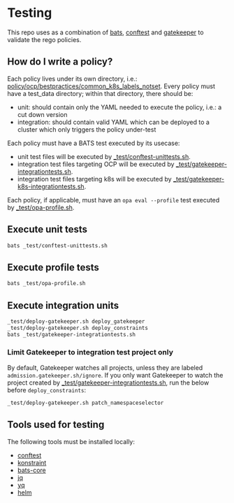 # Testing
This repo uses as a combination of [bats](https://github.com/bats-core/bats-core), [conftest](https://github.com/open-policy-agent/conftest) and
[gatekeeper](https://github.com/open-policy-agent/gatekeeper) to validate the rego policies.

## How do I write a policy?
Each policy lives under its own directory, i.e.: [policy/ocp/bestpractices/common_k8s_labels_notset](policy/ocp/bestpractices/common_k8s_labels_notset).
Every policy must have a test_data directory; within that directory, there should be:
- unit: should contain only the YAML needed to execute the policy, i.e.: a cut down version
- integration: should contain valid YAML which can be deployed to a cluster which only triggers the policy under-test

Each policy must have a BATS test executed by its usecase:
- unit test files will be executed by [_test/conftest-unittests.sh](_test/conftest-unittests.sh).
- integration test files targeting OCP will be executed by [_test/gatekeeper-integrationtests.sh](_test/gatekeeper-integrationtests.sh).
- integration test files targeting k8s will be executed by [_test/gatekeeper-k8s-integrationtests.sh](_test/gatekeeper-k8s-integrationtests.sh).

Each policy, if applicable, must have an `opa eval --profile` test executed by [_test/opa-profile.sh](_test/opa-profile.sh).

## Execute unit tests
```bash
bats _test/conftest-unittests.sh
```

## Execute profile tests
```bash
bats _test/opa-profile.sh
```

## Execute integration units
```bash
_test/deploy-gatekeeper.sh deploy_gatekeeper
_test/deploy-gatekeeper.sh deploy_constraints
bats _test/gatekeeper-integrationtests.sh
```

### Limit Gatekeeper to integration test project only
By default, Gatekeeper watches all projects, unless they are labeled `admission.gatekeeper.sh/ignore`.
If you only want Gatekeeper to watch the project created by [_test/gatekeeper-integrationtests.sh](_test/gatekeeper-integrationtests.sh),
run the below before `deploy_constraints`:

```bash
_test/deploy-gatekeeper.sh patch_namespaceselector
```

## Tools used for testing
The following tools must be installed locally:

- [conftest](https://www.conftest.dev/install)
- [konstraint](https://github.com/plexsystems/konstraint#installation)
- [bats-core](https://github.com/bats-core/bats-core)
- [jq](https://stedolan.github.io/jq/download)
- [yq](https://pypi.org/project/yq)
- [helm](https://helm.sh/)
